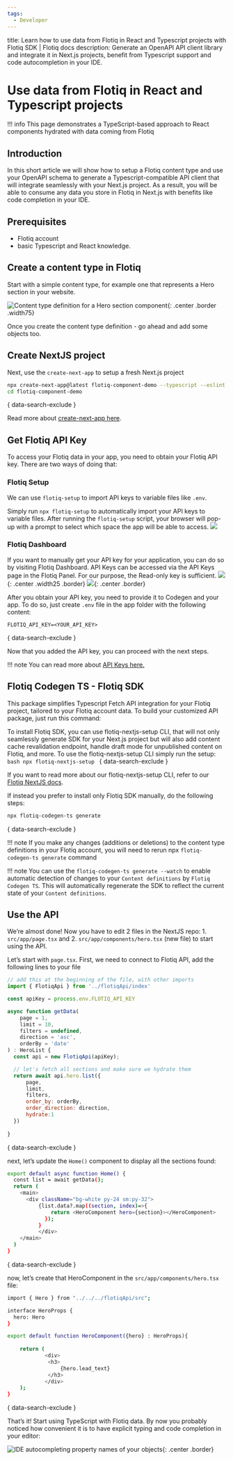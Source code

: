 ```yaml
---
tags:
  - Developer
---
```


title: Learn how to use data from Flotiq in React and Typescript projects with Flotiq SDK | Flotiq docs
description: Generate an OpenAPI API client library and integrate it in Next.js projects, benefit from Typescript support and code autocompletion in your IDE.

# Use data from Flotiq in React and Typescript projects

!!! info
    This page demonstrates a TypeScript-based approach to React components hydrated with data coming from Flotiq

## Introduction

In this short article we will show how to setup a Flotiq content type and use your OpenAPI schema to generate a Typescript-compatible API client that will integrate seamlessly with your Next.js project. As a result, you will be able to consume any data you store in Flotiq in Next.js with benefits like code completion in your IDE.

## Prerequisites

* Flotiq account
* basic Typescript and React knowledge.

## Create a content type in Flotiq

Start with a simple content type, for example one that represents a Hero section in your website.

 ![Content type definition for a Hero section component](images/nextjs-react-typescript-openapi/ctd-preview.png){: .center .border .width75}

Once you create the content type definition - go ahead and add some objects too.

## Create NextJS project

Next, use the `create-next-app` to setup a fresh Next.js project

```bash
npx create-next-app@latest flotiq-component-demo --typescript --eslint
cd flotiq-component-demo
```
{ data-search-exclude }

Read more about [create-next-app here](https://nextjs.org/docs/api-reference/create-next-app).

## Get Flotiq API Key

To access your Flotiq data in your app, you need to obtain your Flotiq API key.
There are two ways of doing that:

### Flotiq Setup

We can use `flotiq-setup` to import API keys to variable files like `.env`.

Simply run `npx flotiq-setup` to automatically import your API keys to variable files.
After running the `flotiq-setup` script, your browser will pop-up with a prompt to select which space the app will be able to access.
 ![](images/nextjs-react-typescript-openapi/flotiq-setup-prompt.png)

### Flotiq Dashboard

If you want to manually get your API key for your application, you can do so by visiting Flotiq Dashboard.
API Keys can be accessed via the API Keys page in the Flotiq Panel.
For our purpose, the Read-only key is sufficient.
![](/docs/API/images/api-keys-menu.png){: .center .width25 .border}
![](/docs/API/images/api-keys_1.png){: .center .border}


After you obtain your API key, you need to provide it to Codegen and your app.
To do so, just create `.env` file in the app folder with the following content:
```
FLOTIQ_API_KEY=<YOUR_API_KEY>
```
{ data-search-exclude }

Now that you added the API key, you can proceed with the next steps.

!!! note
    You can read more about [API Keys here.](/docs/API/)

## Flotiq Codegen TS - Flotiq SDK

This package simplifies Typescript Fetch API integration for your Flotiq project, tailored to your Flotiq account data.
To build your customized API package, just run this command:

To install Flotiq SDK, you can use flotiq-nextjs-setup CLI, that will not only seamlessly generate SDK for your Next.js project but will also add content cache revalidation endpoint, handle draft mode for unpublished content on Flotiq, and more. To use the flotiq-nextjs-setup CLI simply run the setup:
    ```bash
    npx flotiq-nextjs-setup
    ```
    { data-search-exclude }

If you want to read more about our flotiq-nextjs-setup CLI, refer to our [Flotiq NextJS docs](docs/CLI/starting-new-project-nextjs.md).

If instead you prefer to install only Flotiq SDK manually, do the following steps:

```bash
npx flotiq-codegen-ts generate 
```
{ data-search-exclude }

!!! note 
    If you make any changes (additions or deletions) to the content type definitions in your Flotiq account,
    you will need to rerun npx `flotiq-codegen-ts generate` command

!!! note 
    You can use the `flotiq-codegen-ts generate --watch` to enable automatic detection of changes to your
    `Content definitions` by `Flotiq Codegen TS`. This will automatically regenerate the SDK to reflect the current
    state of your `Content definitions`.

## Use the API

We’re almost done! Now you have to edit 2 files in the NextJS repo: 1. `src/app/page.tsx` and 2. `src/app/components/hero.tsx` (new file) to start using the API.

Let’s start with `page.tsx`. First, we need to connect to Flotiq API, add the following lines to your file

```javascript
// add this at the beginning of the file, with other imports
import { FlotiqApi } from '../flotiqApi/index'

const apiKey = process.env.FLOTIQ_API_KEY

async function getData(
    page = 1,
    limit = 10,
    filters = undefined,
    direction = 'asc',
    orderBy = 'date'
) : HeroList {
  const api = new FlotiqApi(apiKey);

  // let's fetch all sections and make sure we hydrate them 
  return await api.hero.list({
      page,
      limit,
      filters,
      order_by: orderBy,
      order_direction: direction,
      hydrate:1
  })
    
}
```
{ data-search-exclude }

next, let’s update the `Home()` component to display all the sections found:

```bash
export default async function Home() {
  const list = await getData();
  return (
    <main>
      <div className="bg-white py-24 sm:py-32">
          {list.data?.map((section, index)=>{
              return <HeroComponent hero={section}></HeroComponent>
            });
          }
          </div>
    </main>
  )
}
```
{ data-search-exclude }

now, let’s create that HeroComponent in the `src/app/components/hero.tsx` file:

```bash
import { Hero } from "../../../flotiqApi/src";

interface HeroProps {
  hero: Hero
}

export default function HeroComponent({hero} : HeroProps){
    
    return (
            <div>
             <h3>
                 {hero.lead_text}
             </h3>
            </div>
    );
}
```
{ data-search-exclude }


That’s it! Start using TypeScript with Flotiq data. By now you probably noticed how convenient it is to have explicit typing and code completion in your editor:

 ![IDE autocompleting property names of your objects](images/nextjs-react-typescript-openapi/ide-code-completion.png){: .center .border}
